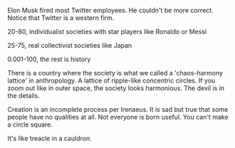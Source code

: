 Elon Musk fired most Twitter employees. He couldn't be more correct. Notice that Twitter is a western firm.

20-80, individualist societies with star players like Ronaldo or Messi

25-75, real collectivist societies like Japan

0.001-100, the rest is history

There is a country where the society is what we called a 'chaos-harmony lattice' in anthropology. A lattice of ripple-like concentric circles. If you zoom out like in outer space, the society looks harmonious. The devil is in the details.

Creation is an incomplete process per Irenaeus. It is sad but true that some people have no qualities at all. Not everyone is born useful. You can't make a circle square.

It's like treacle in a cauldron.
